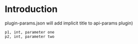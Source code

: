 # Introduction

plugin-params.json will add implicit title to api-params plugin)

```api-parameters
p1, int, parameter one
p2, int, parameter two
```

